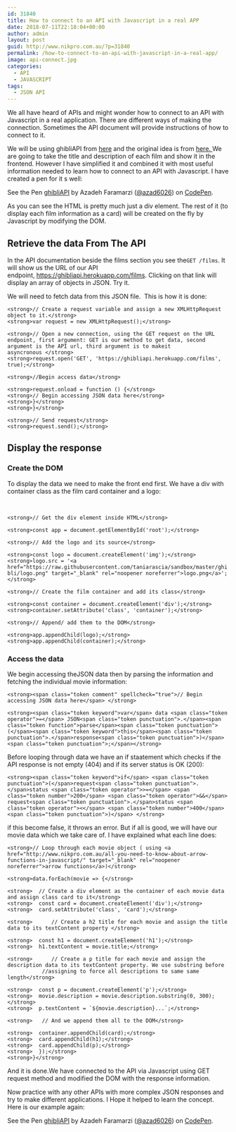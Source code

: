 ```yaml
---
id: 31840
title: How to connect to an API with Javascript in a real APP
date: 2018-07-11T22:18:04+00:00
author: admin
layout: post
guid: http://www.nikpro.com.au/?p=31840
permalink: /how-to-connect-to-an-api-with-javascript-in-a-real-app/
image: api-connect.jpg
categories:
  - API
  - JAVASCRIPT
tags:
  - JSON API
---
```

We all have heard of APIs and might wonder how to connect to an API with Javascript in a real application. There are different ways of making the connection. Sometimes the API document will provide instructions of how to connect to it.

We will be using ghibliAPI from <a href="https://ghibliapi.herokuapp.com/" target="_blank" rel="noopener noreferrer">here</a> and the original idea is from <a href="https://www.taniarascia.com/how-to-connect-to-an-api-with-javascript/" target="_blank" rel="noopener noreferrer">here. </a>We are going to take the title and description of each film and show it in the frontend. However I have simplified it and combined it with most useful information needed to learn how to connect to an API with Javascript. I have created a pen for it s well:

<p class="codepen" data-height="265" data-theme-id="0" data-slug-hash="xJbdEV" data-default-tab="css,result" data-user="azad6026" data-embed-version="2" data-pen-title="ghibliAPI">
  See the Pen <a href="https://codepen.io/azad6026/pen/xJbdEV/">ghibliAPI</a> by Azadeh Faramarzi (<a href="https://codepen.io/azad6026">@azad6026</a>) on <a href="https://codepen.io">CodePen</a>.
</p>



As you can see the HTML is pretty much just a div element. The rest of it (to display each film information as a card) will be created on the fly by Javascript by modifying the DOM. 

## Retrieve the data From The API

In the API documentation beside the films section you see the`GET /films`. It will show us the URL of our API endpoint, <a href="https://ghibliapi.herokuapp.com/films" target="_blank" rel="noopener noreferrer">https://ghibliapi.herokuapp.com/films</a>. Clicking on that link will display an array of objects in JSON. Try it. 

We will need to fetch data from this JSON file.  This is how it is done:

`<strong>// Create a request variable and assign a new XMLHttpRequest object to it.</strong>`  
`<strong>var request = new XMLHttpRequest();</strong>`

`<strong>// Open a new connection, using the GET request on the URL endpoint, first argument: GET is our method to get data, second argument is the API url, third argument is to makeit asyncronous </strong>`  
`<strong>request.open('GET', 'https://ghibliapi.herokuapp.com/films', true);</strong>`

`<strong>//Begin access data</strong>`

`<strong>request.onload = function () {</strong>`  
`<strong>// Begin accessing JSON data here</strong>`  
`<strong>}</strong>`  
`<strong>}</strong>`

`<strong>// Send request</strong>`  
`<strong>request.send();</strong>`

## Display the response

### Create the DOM

To display the data we need to make the front end first. We have a div with container class as the film card container and a logo:

&nbsp;

`<strong>// Get the div element inside HTML</strong>`

`<strong>const app = document.getElementById('root');</strong>`

`<strong>// Add the logo and its source</strong>`

`<strong>const logo = document.createElement('img');</strong>`  
`<strong>logo.src = '<a href="https://raw.githubusercontent.com/taniarascia/sandbox/master/ghibli/logo.png" target="_blank" rel="noopener noreferrer">logo.png</a>';</strong>`

`<strong>// Create the film container and add its class</strong>`

`<strong>const container = document.createElement('div');</strong>`  
`<strong>container.setAttribute('class', 'container');</strong>`

`<strong>// Append/ add them to the DOM</strong>`

`<strong>app.appendChild(logo);</strong>`  
`<strong>app.appendChild(container);</strong>`

### Access the data

We begin accessing theJSON data then by parsing the information and fetching the individual movie information:

`<strong><span class="token comment" spellcheck="true">// Begin accessing JSON data here</span> </strong>`

`<strong><span class="token keyword">var</span> data <span class="token operator">=</span> JSON<span class="token punctuation">.</span><span class="token function">parse</span><span class="token punctuation">(</span><span class="token keyword">this</span><span class="token punctuation">.</span>response<span class="token punctuation">)</span><span class="token punctuation">;</span></strong>`

Before looping through data we have an if staatement which checks if the API response is not empty (404) and if its server status is OK (200):

`<strong><span class="token keyword">if</span> <span class="token punctuation">(</span>request<span class="token punctuation">.</span>status <span class="token operator">>=</span> <span class="token number">200</span> <span class="token operator">&&</span> request<span class="token punctuation">.</span>status <span class="token operator"><</span> <span class="token number">400</span><span class="token punctuation">)</span> </strong>`

if this become false, it throws an error. But if all is good, we will have our movie data which we take care of. I have explained what each line does:

`<strong>// Loop through each movie object ( using <a href="http://www.nikpro.com.au/all-you-need-to-know-about-arrow-functions-in-javascript/" target="_blank" rel="noopener noreferrer">arrow functions</a>)</strong>`

`<strong>data.forEach(movie => {</strong>`

`<strong>  // Create a div element as the container of each movie data and assign class card to it</strong>`  
`<strong>  const card = document.createElement('div');</strong>`  
`<strong>  card.setAttribute('class', 'card');</strong>`

`<strong>      // Create a h2 title for each movie and assign the title data to its textContent property </strong>`

`<strong>  const h1 = document.createElement('h1');</strong>`  
`<strong>  h1.textContent = movie.title;</strong>`

`<strong>      // Create a p title for each movie and assign the description data to its textContent property. We use substring before             //assigning to force all descriptions to same same length</strong>`

`<strong>  const p = document.createElement('p');</strong>`  
`<strong>  movie.description = movie.description.substring(0, 300);</strong>`  
``<strong>  p.textContent = `${movie.description}...`;</strong>``

`<strong>   // And we append them all to the DOM</strong>`

`<strong>  container.appendChild(card);</strong>`  
`<strong>  card.appendChild(h1);</strong>`  
`<strong>  card.appendChild(p);</strong>`  
`<strong>  });</strong>`  
`<strong>}</strong>`

And it is done.We have connected to the API via Javascript using GET request method and modified the DOM with the response information.

Now practice with any other APIs with more complex JSON responses and try to make different applications. I Hope it helped to learn the concept. Here is our example again:

<p class="codepen" data-height="265" data-theme-id="0" data-slug-hash="xJbdEV" data-default-tab="css,result" data-user="azad6026" data-embed-version="2" data-pen-title="ghibliAPI">
  See the Pen <a href="https://codepen.io/azad6026/pen/xJbdEV/">ghibliAPI</a> by Azadeh Faramarzi (<a href="https://codepen.io/azad6026">@azad6026</a>) on <a href="https://codepen.io">CodePen</a>.
</p>